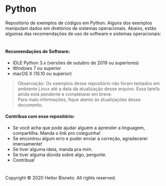 # Python

Repositório de exemplos de códigos em Python. Alguns dos exemplos manipulam dados em diretórios de sistemas operacionais. Abaixo, estão algumas das recomendações de uso de software e sistemas operacionais:

#
#### Recomendações de Software:
- IDLE Python 3.x (versões de outubro de 2019 ou superiores)
- Windows 7 ou superior
- macOS X (10.10 ou superior)

> Observação: Os exemplos desse repositório não foram testados em ambiente Linux até a data da atualização desse arquivo. Essa tarefa ainda está pendente e completarei em breve.
> <br> Para mais informações, fique atento às atualizações desse documento.

#### Contribua com esse repositório:

- Se você acha que pode ajudar alguém a aprender a linguagem, compartilha. Manda o link pro coleguinha!
- Se encontrou algum erro e puder enviar a correção, agradecerei imensamente!
- Se tiver alguma ideia, manda pra mim.
- Se tiver alguma dúvida sobre algo, pergunte.
- Contribua!

#

Copyright © 2020 Heitor Bisneto. All rights reserved.
